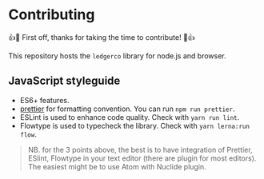 # Contributing

:+1::tada: First off, thanks for taking the time to contribute! :tada::+1:

This repository hosts the `ledgerco` library for node.js and browser.

## JavaScript styleguide

* ES6+ features.
* [prettier](https://prettier.io/) for formatting convention. You can run `npm
  run prettier`.
* ESLint is used to enhance code quality. Check with `yarn run lint`.
* Flowtype is used to typecheck the library. Check with `yarn lerna:run flow`.

> NB. for the 3 points above, the best is to have integration of Prettier,
> ESlint, Flowtype in your text editor (there are plugin for most editors). The
> easiest might be to use Atom with Nuclide plugin.
